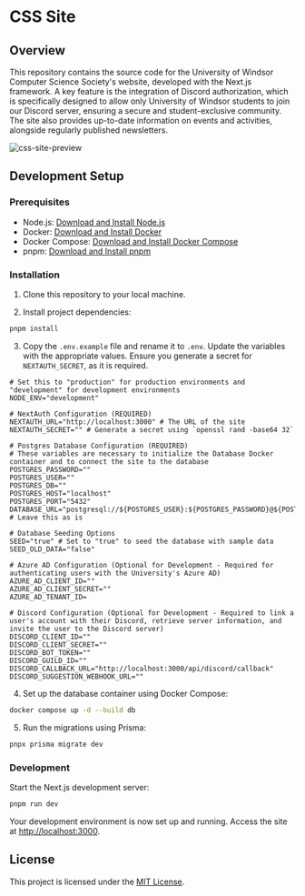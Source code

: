 # CSS Site

## Overview

This repository contains the source code for the University of Windsor Computer Science Society's website, developed with the Next.js framework. A key feature is the integration of Discord authorization, which is specifically designed to allow only University of Windsor students to join our Discord server, ensuring a secure and student-exclusive community. The site also provides up-to-date information on events and activities, alongside regularly published newsletters.

![css-site-preview](https://github.com/uwindsorcss/css-site/assets/60056206/cc065bad-660a-462a-94ca-7bacfc022a53)

## Development Setup

### Prerequisites

- Node.js: [Download and Install Node.js](https://nodejs.org/)
- Docker: [Download and Install Docker](https://www.docker.com/)
- Docker Compose: [Download and Install Docker Compose](https://docs.docker.com/compose/install/)
- pnpm: [Download and Install pnpm](https://pnpm.io/installation)

### Installation

1. Clone this repository to your local machine.

2. Install project dependencies:

```bash
pnpm install
```

3. Copy the `.env.example` file and rename it to `.env`. Update the variables with the appropriate values. Ensure you generate a secret for `NEXTAUTH_SECRET`, as it is required.

```env
# Set this to "production" for production environments and "development" for development environments
NODE_ENV="development"

# NextAuth Configuration (REQUIRED)
NEXTAUTH_URL="http://localhost:3000" # The URL of the site
NEXTAUTH_SECRET="" # Generate a secret using `openssl rand -base64 32`

# Postgres Database Configuration (REQUIRED)
# These variables are necessary to initialize the Database Docker container and to connect the site to the database
POSTGRES_PASSWORD=""
POSTGRES_USER=""
POSTGRES_DB=""
POSTGRES_HOST="localhost"
POSTGRES_PORT="5432"
DATABASE_URL="postgresql://${POSTGRES_USER}:${POSTGRES_PASSWORD}@${POSTGRES_HOST}:${POSTGRES_PORT}/${POSTGRES_DB}" # Leave this as is

# Database Seeding Options
SEED="true" # Set to "true" to seed the database with sample data
SEED_OLD_DATA="false" 

# Azure AD Configuration (Optional for Development - Required for authenticating users with the University's Azure AD)
AZURE_AD_CLIENT_ID=""
AZURE_AD_CLIENT_SECRET=""
AZURE_AD_TENANT_ID=

# Discord Configuration (Optional for Development - Required to link a user's account with their Discord, retrieve server information, and invite the user to the Discord server)
DISCORD_CLIENT_ID=""
DISCORD_CLIENT_SECRET=""
DISCORD_BOT_TOKEN=""
DISCORD_GUILD_ID=""
DISCORD_CALLBACK_URL="http://localhost:3000/api/discord/callback"
DISCORD_SUGGESTION_WEBHOOK_URL=""
```

4. Set up the database container using Docker Compose:

```bash
docker compose up -d --build db
```

5. Run the migrations using Prisma:

```bash
pnpx prisma migrate dev
```

### Development

Start the Next.js development server:

```bash
pnpm run dev
```

Your development environment is now set up and running. Access the site at [http://localhost:3000](http://localhost:3000).

## License

This project is licensed under the [MIT License](LICENSE).
